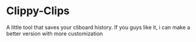 # Clippy-Clips
A little tool that saves your cliboard history. If you guys like it, i can make a better version with more customization
